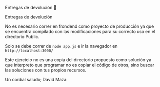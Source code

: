 Entregas de devolución 🚀

Entregas de devolución

No es necesario correr en frondend como proyecto de producción ya que se encuentra compilado con las modificaciones para su correcto uso en el directorio Public.

Solo se debe correr de `node app.js` e ir la navegador en `http://localhost:3000/`

Este ejercicio no es una copia del directorio propuesto como solución ya que interpreto que programar no es copiar el código de otros, sino buscar las soluciones con tus propios recursos.

Un cordial saludo;
David Maza
